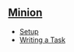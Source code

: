 ## [Minion](/documentation/minion/index)
 - [Setup](/documentation/minion/setup)
 - [Writing a Task](/documentation/minion/tasks)